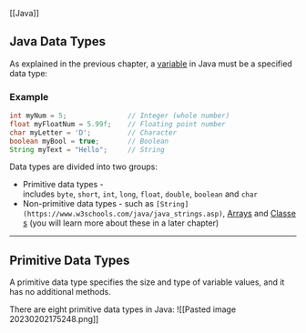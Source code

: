 [[Java]]
## Java Data Types

As explained in the previous chapter, a [variable](https://www.w3schools.com/java/java_variables.asp) in Java must be a specified data type:

### Example

```java
int myNum = 5;               // Integer (whole number)
float myFloatNum = 5.99f;    // Floating point number
char myLetter = 'D';         // Character
boolean myBool = true;       // Boolean
String myText = "Hello";     // String
```

Data types are divided into two groups:

-   Primitive data types - includes `byte`, `short`, `int`, `long`, `float`, `double`, `boolean` and `char`
-   Non-primitive data types - such as `[String](https://www.w3schools.com/java/java_strings.asp)`, [Arrays](https://www.w3schools.com/java/java_arrays.asp) and [Classes](https://www.w3schools.com/java/java_classes.asp) (you will learn more about these in a later chapter)

---

## Primitive Data Types

A primitive data type specifies the size and type of variable values, and it has no additional methods.

There are eight primitive data types in Java:
![[Pasted image 20230202175248.png]]